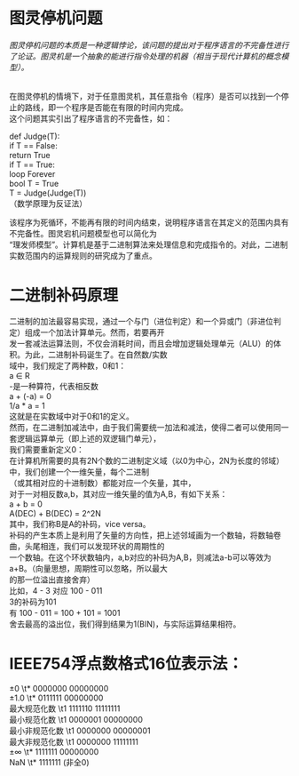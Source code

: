 <h1> 图灵停机问题 </h1>
<h6>图灵停机问题的本质是一种逻辑悖论，该问题的提出对于程序语言的不完备性进行了论证。图灵机是一个抽象的能进行指令处理的机器（相当于现代计算机的概念模型）。</h6>
<p>
在图灵停机的情境下，对于任意图灵机，其任意指令（程序）是否可以找到一个停止的路线，即一个程序是否能在有限的时间内完成。<br/>
这个问题其实引出了程序语言的不完备性，如：<br/>
  </p>
<p>
def Judge(T): <br/>
  if T == False: <br/>
    return True <br/>
  if T == True: <br/>
    loop Forever <br/>
bool T = True <br/>
T = Judge(Judge(T)) <br/>
（数学原理为反证法）<br/>
  </p>
<p>
该程序为死循环，不能再有限的时间内结束，说明程序语言在其定义的范围内具有不完备性。图灵宕机问题模型也可以简化为<br/>
“理发师模型”。计算机是基于二进制算法来处理信息和完成指令的。对此，二进制实数范围内的运算规则的研究成为了重点。<br/>
</p>
<h1>二进制补码原理</h1>
<p>
二进制的加法最容易实现，通过一个与门（进位判定）和一个异或门（非进位判定）组成一个加法计算单元。然而，若要再开<br/>
发一套减法运算法则，不仅会消耗时间，而且会增加逻辑处理单元（ALU）的体积。为此，二进制补码诞生了。在自然数/实数<br/>
域中，我们规定了两种数，0和1：<br/>
  a ∈ R<br/>
  -是一种算符，代表相反数<br/>
  a + (-a) = 0<br/>
  1/a * a = 1<br/>
这就是在实数域中对于0和1的定义。<br/>
然而，在二进制加减法中，由于我们需要统一加法和减法，使得二者可以使用同一套逻辑运算单元（即上述的双逻辑门单元），<br/>
我们需要重新定义0：<br/>
    在计算机所需要的具有2N个数的二进制定义域（以0为中心，2N为长度的邻域）中，我们创建一个一维矢量，每个二进制<br/>
  （或其相对应的十进制数）都能对应一个矢量，其中，<br/>
对于一对相反数a,b，其对应一维矢量的值为A,B，有如下关系：<br/>
  a + b = 0<br/>
  A(DEC) + B(DEC) = 2^2N<br/>
其中，我们称B是A的补码，vice versa。<br/>
补码的产生本质上是利用了矢量的方向性，把上述邻域画为一个数轴，将数轴卷曲，头尾相连，我们可以发现环状的周期性的<br/>
一个数轴。在这个环状数轴内，a,b对应的补码为A,B，则减法a-b可以等效为a+B。（向量思想，周期性可以忽略，所以最大<br/>
的那一位溢出直接舍弃）<br/>
比如，4 - 3 对应 100 - 011<br/>
3的补码为101<br/>
有 100 - 011 = 100 + 101 = 1001<br/>
舍去最高的溢出位，我们得到结果为1(BIN)，与实际运算结果相符。<br/></p>
  
<h1> IEEE754浮点数格式16位表示法：<br/></h1>
<p>
±0              \t* 0000000 00000000<br/>
±1.0            \t* 0111111 00000000<br/>
最大规范化数     \t1 1111110 11111111<br/>
最小规范化数     \t1 0000001 00000000<br/>
最小非规范化数   \t1 0000000 00000001<br/>
最大非规范化数   \t1 0000000 11111111<br/>
±∞              \t* 1111111 00000000<br/>
NaN             \t* 1111111 (非全0)<br/>
</p>
